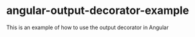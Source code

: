 # angular-output-decorator-example
This is an example of how to use the output decorator in Angular
